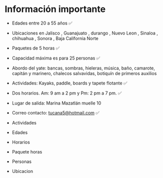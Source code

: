 # Información importante

- Edades entre 20 a 55 años ✅
- Ubicaciones en Jalisco  , Guanajuato , durango , Nuevo  Leon , Sinaloa , chihuahua , Sonora , Baja California Norte
- Paquetes de 5 horas ✅
- Capacidad máxima es para 25 personas ✅
- Abordo del yate: bancas, sombras, hieleras, música, baño, camarote, capitán y marinero, chalecos salvavidas, botiquín de primeros auxilios
- Actividades: Kayaks, paddle, boards y tapete flotante ✅
- Dos horarios. Am: 9 am a 2 pm y Pm: 2 pm a 7 pm. ✅
- Lugar de salida: Marina Mazatlán muelle 10
- Correo contacto: tucana5@hotmail.com ✅

- Actividades
- Edades
- Horarios
- Paquete horas
- Personas
- Ubicacion
